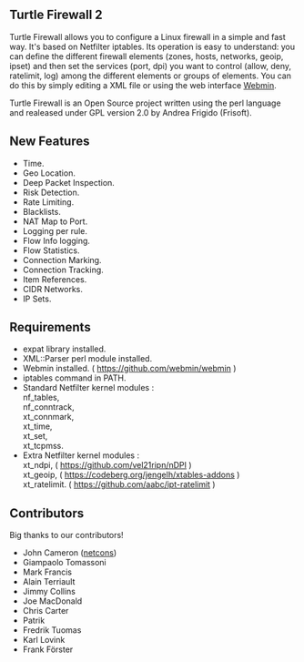 ## Turtle Firewall 2

Turtle Firewall allows you to configure a Linux firewall in a simple and fast way.
It's based on Netfilter iptables. Its operation is easy to understand: you can define the different firewall elements (zones, hosts, networks, geoip, ipset) and then set the services (port, dpi) you want to control (allow, deny, ratelimit, log) among the different elements or groups of elements.
You can do this by simply editing a XML file or using the web interface [Webmin](http://www.webmin.com/).

Turtle Firewall is an Open Source project written using the perl language and realeased under GPL version 2.0 by Andrea Frigido (Frisoft).

## New Features

- Time.
- Geo Location.
- Deep Packet Inspection.
- Risk Detection.
- Rate Limiting.
- Blacklists.
- NAT Map to Port.
- Logging per rule.
- Flow Info logging.
- Flow Statistics.
- Connection Marking.
- Connection Tracking.
- Item References.
- CIDR Networks.
- IP Sets.

## Requirements

- expat library installed.
- XML::Parser perl module installed.
- Webmin installed. ( https://github.com/webmin/webmin )
- iptables command in PATH.
- Standard Netfilter kernel modules : <br>
nf_tables, <br>
nf_conntrack, <br>
xt_connmark, <br>
xt_time, <br>
xt_set, <br>
xt_tcpmss. <br>
- Extra Netfilter kernel modules : <br>
xt_ndpi, ( https://github.com/vel21ripn/nDPI ) <br>
xt_geoip, ( https://codeberg.org/jengelh/xtables-addons ) <br>
xt_ratelimit. ( https://github.com/aabc/ipt-ratelimit ) <br>

## Contributors

Big thanks to our contributors!

- John Cameron ([netcons](https://github.com/netcons))
- Giampaolo Tomassoni
- Mark Francis
- Alain Terriault
- Jimmy Collins
- Joe MacDonald
- Chris Carter
- Patrik
- Fredrik Tuomas
- Karl Lovink
- Frank Förster

